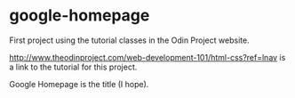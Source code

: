# google-homepage
First project using the tutorial classes in the Odin Project website.

http://www.theodinproject.com/web-development-101/html-css?ref=lnav is a link to the tutorial for this
project.

Google Homepage is the title (I hope).


